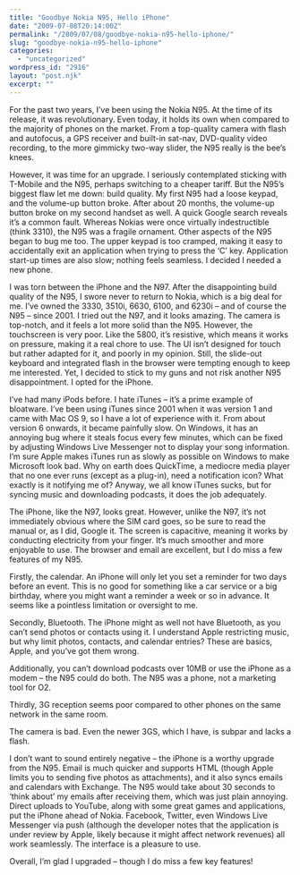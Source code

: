 ```yaml
---
title: "Goodbye Nokia N95, Hello iPhone"
date: "2009-07-08T20:14:00Z"
permalink: "/2009/07/08/goodbye-nokia-n95-hello-iphone/"
slug: "goodbye-nokia-n95-hello-iphone"
categories:
  - "uncategorized"
wordpress_id: "2916"
layout: "post.njk"
excerpt: ""
---
```


For the past two years, I’ve been using the Nokia N95. At the time of its release, it was revolutionary. Even today, it holds its own when compared to the majority of phones on the market. From a top-quality camera with flash and autofocus, a GPS receiver and built-in sat-nav, DVD-quality video recording, to the more gimmicky two-way slider, the N95 really is the bee’s knees.

However, it was time for an upgrade. I seriously contemplated sticking with T-Mobile and the N95, perhaps switching to a cheaper tariff. But the N95’s biggest flaw let me down: build quality. My first N95 had a loose keypad, and the volume-up button broke. After about 20 months, the volume-up button broke on my second handset as well. A quick Google search reveals it’s a common fault. Whereas Nokias were once virtually indestructible (think 3310), the N95 was a fragile ornament. Other aspects of the N95 began to bug me too. The upper keypad is too cramped, making it easy to accidentally exit an application when trying to press the ‘C’ key. Application start-up times are also slow; nothing feels seamless. I decided I needed a new phone.

I was torn between the iPhone and the N97. After the disappointing build quality of the N95, I swore never to return to Nokia, which is a big deal for me. I’ve owned the 3330, 3510i, 6630, 6100, and 6230i – and of course the N95 – since 2001. I tried out the N97, and it looks amazing. The camera is top-notch, and it feels a lot more solid than the N95. However, the touchscreen is very poor. Like the 5800, it’s resistive, which means it works on pressure, making it a real chore to use. The UI isn’t designed for touch but rather adapted for it, and poorly in my opinion. Still, the slide-out keyboard and integrated flash in the browser were tempting enough to keep me interested. Yet, I decided to stick to my guns and not risk another N95 disappointment. I opted for the iPhone.

I’ve had many iPods before. I hate iTunes – it’s a prime example of bloatware. I’ve been using iTunes since 2001 when it was version 1 and came with Mac OS 9, so I have a lot of experience with it. From about version 6 onwards, it became painfully slow. On Windows, it has an annoying bug where it steals focus every few minutes, which can be fixed by adjusting Windows Live Messenger not to display your song information. I’m sure Apple makes iTunes run as slowly as possible on Windows to make Microsoft look bad. Why on earth does QuickTime, a mediocre media player that no one ever runs (except as a plug-in), need a notification icon? What exactly is it notifying me of? Anyway, we all know iTunes sucks, but for syncing music and downloading podcasts, it does the job adequately.

The iPhone, like the N97, looks great. However, unlike the N97, it’s not immediately obvious where the SIM card goes, so be sure to read the manual or, as I did, Google it. The screen is capacitive, meaning it works by conducting electricity from your finger. It’s much smoother and more enjoyable to use. The browser and email are excellent, but I do miss a few features of my N95.

Firstly, the calendar. An iPhone will only let you set a reminder for two days before an event. This is no good for something like a car service or a big birthday, where you might want a reminder a week or so in advance. It seems like a pointless limitation or oversight to me.

Secondly, Bluetooth. The iPhone might as well not have Bluetooth, as you can’t send photos or contacts using it. I understand Apple restricting music, but why limit photos, contacts, and calendar entries? These are basics, Apple, and you’ve got them wrong.

Additionally, you can’t download podcasts over 10MB or use the iPhone as a modem – the N95 could do both. The N95 was a phone, not a marketing tool for O2.

Thirdly, 3G reception seems poor compared to other phones on the same network in the same room.

The camera is bad. Even the newer 3GS, which I have, is subpar and lacks a flash.

I don’t want to sound entirely negative – the iPhone is a worthy upgrade from the N95. Email is much quicker and supports HTML (though Apple limits you to sending five photos as attachments), and it also syncs emails and calendars with Exchange. The N95 would take about 30 seconds to ‘think about’ my emails after receiving them, which was just plain annoying. Direct uploads to YouTube, along with some great games and applications, put the iPhone ahead of Nokia. Facebook, Twitter, even Windows Live Messenger via push (although the developer notes that the application is under review by Apple, likely because it might affect network revenues) all work seamlessly. The interface is a pleasure to use.

Overall, I’m glad I upgraded – though I do miss a few key features!
